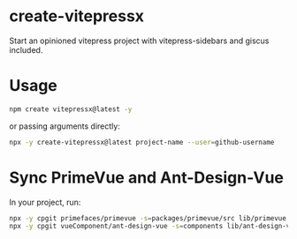 # create-vitepressx

Start an opinioned vitepress project with vitepress-sidebars and giscus included.

# Usage

```sh
npm create vitepressx@latest -y
```

or passing arguments directly:

```sh
npx -y create-vitepressx@latest project-name --user=github-username
```
# Sync PrimeVue and Ant-Design-Vue
In your project, run:
```sh
npx -y cpgit primefaces/primevue -s=packages/primevue/src lib/primevue
npx -y cpgit vueComponent/ant-design-vue -s=components lib/ant-design-vue
```
